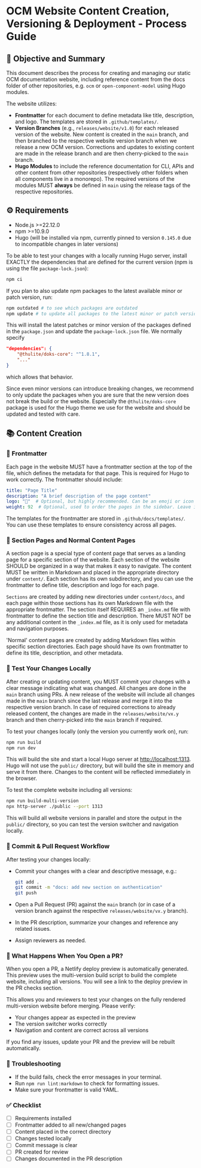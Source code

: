 # OCM Website Content Creation, Versioning & Deployment - Process Guide

## 🎯 Objective and Summary

This document describes the process for creating and managing our static OCM documentation website, including reference content from the docs folder of other repositories, e.g. `ocm` or `open-component-model` using Hugo modules.

The website utilizes:

- **Frontmatter** for each document to define metadata like title, description, and logo. The templates are stored in `.github/templates/`.
- **Version Branches** (e.g., `releases/website/v1.0`) for each released version of the website. New content is created in the `main` branch, and then branched to the respective website version branch when we release a new OCM version. Corrections and updates to existing content are made in the release branch and are then cherry-picked to the `main` branch.
- **Hugo Modules** to include the reference documentation for CLI, APIs and other content from other repositories (respectively other folders when all components live in a monorepo). The required versions of the modules MUST **always** be defined in `main` using the release tags of the respective repositories.

## ⚙️ Requirements

- Node.js >=22.12.0
- npm >=10.9.0
- Hugo (will be installed via npm, currently pinned to version `0.145.0` due to incompatible changes in later versions)

To be able to test your changes with a locally running Hugo server, install EXACTLY the dependencies that are defined for the current version (npm is using the file `package-lock.json`):

```sh
npm ci
```

If you plan to also update npm packages to the latest available minor or patch version, run:

```sh
npm outdated # to see which packages are outdated
npm update # to update all packages to the latest minor or patch version and update the package-lock.json file
```

This will install the latest patches or minor version of the packages defined in the `package.json` and update the `package-lock.json` file. We normally specify

```json
"dependencies": {
    "@thulite/doks-core": "^1.8.1",
    "..."
}
```

which allows that behavior.

Since even minor versions can introduce breaking changes, we recommend to only update the packages when you are sure that the new version does not break the build or the website. Especially the `@thulite/doks-core` package is used for the Hugo theme we use for the website and should be updated and tested with care.

## 📚 Content Creation

### 📝 Frontmatter

Each page in the website MUST have a frontmatter section at the top of the file, which defines the metadata for that page. This is required for Hugo to work correctly. The frontmatter should include:

```yaml
title: "Page Title"
description: "A brief description of the page content"
logo: "📄"  # Optional, but highly recommended. Can be an emoji or icon representing the page on its section page.
weight: 92  # Optional, used to order the pages in the sidebar. Leave it out for default ordering.
```

The templates for the frontmatter are stored in `.github/docs/templates/`. You can use these templates to ensure consistency across all pages.

### 📂 Section Pages and Normal Content Pages

A section page is a special type of content page that serves as a landing page for a specific section of the website. Each section of the website SHOULD be organized in a way that makes it easy to navigate. The content MUST be written in Markdown and placed in the appropriate directory under `content/`. Each section has its own subdirectory, and you can use the frontmatter to define title, description and logo for each page.

`Sections` are created by adding new directories under `content/docs`, and each page within those sections has its own Markdown file with the appropriate frontmatter. The section itself REQUIRES an `_index.md` file with frontmatter to define the section title and description. There MUST NOT be any additional content in the `_index.md` file, as it is only used for metadata and navigation purposes.

'Normal' content pages are created by adding Markdown files within specific section directories. Each page should have its own frontmatter to define its title, description, and other metadata.

### 🧪 Test Your Changes Locally

After creating or updating content, you MUST commit your changes with a clear message indicating what was changed. All changes are done in the `main` branch using PRs. A new release of the website will include all changes made in the `main` branch since the last release and merge it into the respective version branch. In case of required corrections to already released content, the changes are made in the `releases/website/vx.y` branch and then cherry-picked into the `main` branch if required.

To test your changes locally (only the version you currently work on), run:

```sh
npm run build
npm run dev
```

This will build the site and start a local Hugo server at <http://localhost:1313>. Hugo will not use the `public/` directory, but will build the site in memory and serve it from there. Changes to the content will be reflected immediately in the browser.

To test the complete website including all versions:

```sh
npm run build-multi-version
npx http-server ./public --port 1313
```

This will build all website versions in parallel and store the output in the `public/` directory, so you can test the version switcher and navigation locally.

### 📝 Commit & Pull Request Workflow

After testing your changes locally:

- Commit your changes with a clear and descriptive message, e.g.:

  ```sh
  git add .
  git commit -m "docs: add new section on authentication"
  git push
  ```

- Open a Pull Request (PR) against the `main` branch (or in case of a version branch against the respective `releases/website/vx.y` branch).
- In the PR description, summarize your changes and reference any related issues.
- Assign reviewers as needed.

### 🚀 What Happens When You Open a PR?

When you open a PR, a Netlify deploy preview is automatically generated. This preview uses the multi-version build script to build the complete website, including all versions. You will see a link to the deploy preview in the PR checks section.

This allows you and reviewers to test your changes on the fully rendered multi-version website before merging. Please verify:

- Your changes appear as expected in the preview
- The version switcher works correctly
- Navigation and content are correct across all versions

If you find any issues, update your PR and the preview will be rebuilt automatically.

### 🚨 Troubleshooting

- If the build fails, check the error messages in your terminal.
- Run `npm run lint:markdown` to check for formatting issues.
- Make sure your frontmatter is valid YAML.

### ✅ Checklist

- [ ] Requirements installed
- [ ] Frontmatter added to all new/changed pages
- [ ] Content placed in the correct directory
- [ ] Changes tested locally
- [ ] Commit message is clear
- [ ] PR created for review
- [ ] Changes documented in the PR description
